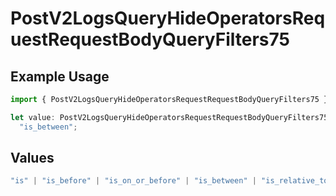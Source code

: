 # PostV2LogsQueryHideOperatorsRequestRequestBodyQueryFilters75

## Example Usage

```typescript
import { PostV2LogsQueryHideOperatorsRequestRequestBodyQueryFilters75 } from "orq-poc-typescript-multi-env-version/models/operations";

let value: PostV2LogsQueryHideOperatorsRequestRequestBodyQueryFilters75 =
  "is_between";
```

## Values

```typescript
"is" | "is_before" | "is_on_or_before" | "is_between" | "is_relative_today" | "is_relative_time" | "is_empty" | "is_not_empty"
```